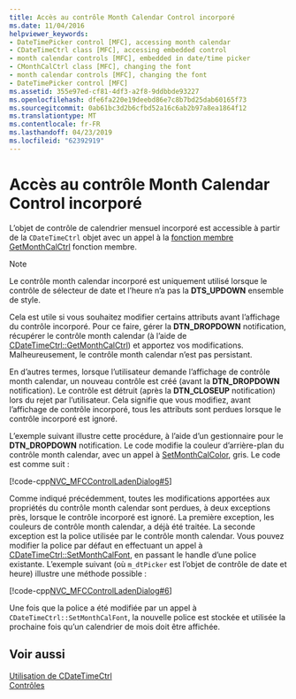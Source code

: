 ```yaml
---
title: Accès au contrôle Month Calendar Control incorporé
ms.date: 11/04/2016
helpviewer_keywords:
- DateTimePicker control [MFC], accessing month calendar
- CDateTimeCtrl class [MFC], accessing embedded control
- month calendar controls [MFC], embedded in date/time picker
- CMonthCalCtrl class [MFC], changing the font
- month calendar controls [MFC], changing the font
- DateTimePicker control [MFC]
ms.assetid: 355e97ed-cf81-4df3-a2f8-9ddbbde93227
ms.openlocfilehash: dfe6fa220e19deebd86e7c8b7bd25dab60165f73
ms.sourcegitcommit: 0ab61bc3d2b6cfbd52a16c6ab2b97a8ea1864f12
ms.translationtype: MT
ms.contentlocale: fr-FR
ms.lasthandoff: 04/23/2019
ms.locfileid: "62392919"
---
```

# <a name="accessing-the-embedded-month-calendar-control"></a>Accès au contrôle Month Calendar Control incorporé

L’objet de contrôle de calendrier mensuel incorporé est accessible à partir de la `CDateTimeCtrl` objet avec un appel à la [fonction membre GetMonthCalCtrl](../mfc/reference/cdatetimectrl-class.md#getmonthcalctrl) fonction membre.

> [!NOTE]
>  Le contrôle month calendar incorporé est uniquement utilisé lorsque le contrôle de sélecteur de date et l’heure n’a pas la **DTS_UPDOWN** ensemble de style.

Cela est utile si vous souhaitez modifier certains attributs avant l’affichage du contrôle incorporé. Pour ce faire, gérer la **DTN_DROPDOWN** notification, récupérer le contrôle month calendar (à l’aide de [CDateTimeCtrl::GetMonthCalCtrl](../mfc/reference/cdatetimectrl-class.md#getmonthcalctrl)) et apportez vos modifications. Malheureusement, le contrôle month calendar n’est pas persistant.

En d’autres termes, lorsque l’utilisateur demande l’affichage de contrôle month calendar, un nouveau contrôle est créé (avant la **DTN_DROPDOWN** notification). Le contrôle est détruit (après la **DTN_CLOSEUP** notification) lors du rejet par l’utilisateur. Cela signifie que vous modifiez, avant l’affichage de contrôle incorporé, tous les attributs sont perdues lorsque le contrôle incorporé est ignoré.

L’exemple suivant illustre cette procédure, à l’aide d’un gestionnaire pour le **DTN_DROPDOWN** notification. Le code modifie la couleur d’arrière-plan du contrôle month calendar, avec un appel à [SetMonthCalColor](../mfc/reference/cdatetimectrl-class.md#setmonthcalcolor), gris. Le code est comme suit :

[!code-cpp[NVC_MFCControlLadenDialog#5](../mfc/codesnippet/cpp/accessing-the-embedded-month-calendar-control_1.cpp)]

Comme indiqué précédemment, toutes les modifications apportées aux propriétés du contrôle month calendar sont perdues, à deux exceptions près, lorsque le contrôle incorporé est ignoré. La première exception, les couleurs de contrôle month calendar, a déjà été traitée. La seconde exception est la police utilisée par le contrôle month calendar. Vous pouvez modifier la police par défaut en effectuant un appel à [CDateTimeCtrl::SetMonthCalFont](../mfc/reference/cdatetimectrl-class.md#setmonthcalfont), en passant le handle d’une police existante. L’exemple suivant (où `m_dtPicker` est l’objet de contrôle de date et heure) illustre une méthode possible :

[!code-cpp[NVC_MFCControlLadenDialog#6](../mfc/codesnippet/cpp/accessing-the-embedded-month-calendar-control_2.cpp)]

Une fois que la police a été modifiée par un appel à `CDateTimeCtrl::SetMonthCalFont`, la nouvelle police est stockée et utilisée la prochaine fois qu’un calendrier de mois doit être affichée.

## <a name="see-also"></a>Voir aussi

[Utilisation de CDateTimeCtrl](../mfc/using-cdatetimectrl.md)<br/>
[Contrôles](../mfc/controls-mfc.md)
